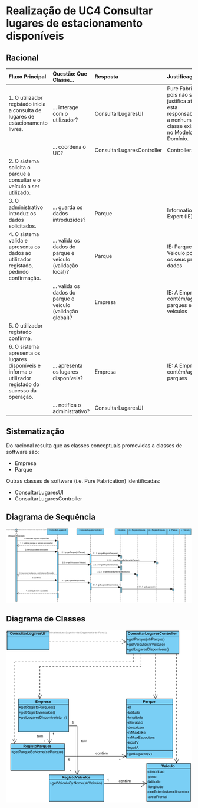 # Realização de UC4 Consultar lugares de estacionamento disponíveis

## Racional

| Fluxo Principal                                                                                        | Questão: Que Classe...                                      | Resposta                                       | Justificação                                                                                                         |
|:-------------------------------------------------------------------------------------------------------|:------------------------------------------------------------|:-----------------------------------------------|:---------------------------------------------------------------------------------------------------------------------|
| 1. O utilizador registado inicia a consulta de lugares de estacionamento livres. | ... interage com o utilizador? | ConsultarLugaresUI                          | Pure Fabrication, pois não se justifica atribuir esta responsabilidade a nenhuma classe existente no Modelo de Domínio. |
|| ... coordena o UC?                                                                              | ConsultarLugaresController                                | Controller.                                    |                                                                                                                                                                                                            
| 2.	O sistema solicita o parque a consultar e o veículo a ser utilizado. |                  |                                                |                                                                                                                      |
| 3.	O administrativo introduz os dados solicitados.   | ... guarda os dados introduzidos?                    | Parque                                     | Information Expert (IE)                                                                                              |
| 4.	 O sistema valida e apresenta os dados ao utilizador registado, pedindo confirmação.                                                             | ... valida os dados do parque e veiculo (validação local)? | Parque                                     | IE: Parque e Veiculo possuem os seus próprios dados                                                                                                                   |
|| ... valida os dados do parque e veiculo (validação global)?                                           | Empresa                                               | IE: A Empresa contém/agrega parques e veiculos|                                                                                                                      |
| 5. O utilizador registado confirma.                                                                     |                                                             |                                                |                                                                                                                      |
| 6.	O sistema apresenta os lugares disponíveis e informa o utilizador registado do sucesso da operação.                           | ... apresenta os lugares disponíveis?                            | Empresa                                 | IE: A Empresa contém/agrega parques                                                                 |
|| ... notifica o administrativo?                                                                                   | ConsultarLugaresUI                                        |                                                |                                                                                                                      |

## Sistematização ##

 Do racional resulta que as classes conceptuais promovidas a classes de software são:

 * Empresa
 * Parque

Outras classes de software (i.e. Pure Fabrication) identificadas:  

 * ConsultarLugaresUI  
 * ConsultarLugaresController

##	Diagrama de Sequência

![SD_UC4.png](SD_UC4.png)

##	Diagrama de Classes

![CD_UC4.png](CD_UC4.png)

